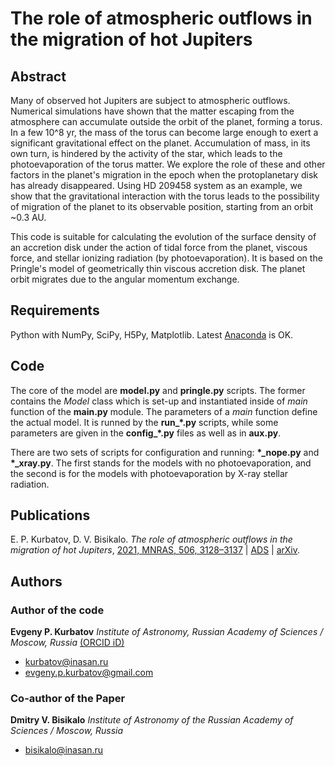 
# The role of atmospheric outflows in the migration of hot Jupiters


## Abstract

Many of observed hot Jupiters are subject to atmospheric outflows. Numerical simulations have shown that the matter escaping from the atmosphere can accumulate outside the orbit of the planet, forming a torus. In a few 10^8 yr, the mass of the torus can become large enough to exert a significant gravitational effect on the planet. Accumulation of mass, in its own turn, is hindered by the activity of the star, which leads to the photoevaporation of the torus matter. We explore the role of these and other factors in the planet's migration in the epoch when the protoplanetary disk has already disappeared. Using HD 209458 system as an example, we show that the gravitational interaction with the torus leads to the possibility of migration of the planet to its observable position, starting from an orbit ~0.3 AU.

This code is suitable for calculating the evolution of the surface density of an accretion disk under the action of tidal force from the planet, viscous force, and stellar ionizing radiation (by photoevaporation). It is based on the Pringle's model of geometrically thin viscous accretion disk. The planet orbit migrates due to the angular momentum exchange.


## Requirements

Python with NumPy, SciPy, H5Py, Matplotlib. Latest [Anaconda](https://www.anaconda.com/) is OK.


## Code

The core of the model are **model.py** and **pringle.py** scripts. The former contains the _Model_ class which is set-up and instantiated inside of _main_ function of the **main.py** module. The parameters of a _main_ function define the actual model. It is runned by the **run\_\*.py** scripts, while some parameters are given in the **config\_\*.py** files as well as in **aux.py**.

There are two sets of scripts for configuration and running: **\*\_nope.py** and **\*\_xray.py**. The first stands for the models with no photoevaporation, and the second is for the models with photoevaporation by X-ray stellar radiation.


## Publications

E. P. Kurbatov, D. V. Bisikalo. _The role of atmospheric outflows in the migration of hot Jupiters_, [2021, MNRAS, 506, 3128–3137](https://academic.oup.com/mnras/article-abstract/506/3/3128/6321842) | [ADS](https://ui.adsabs.harvard.edu/abs/2021MNRAS.506.3128K) | [arXiv](https://arxiv.org/abs/2101.04112).


## Authors

### Author of the code

**Evgeny P. Kurbatov** _Institute of Astronomy, Russian Academy of Sciences / Moscow, Russia_ [(ORCID iD)](https://orcid.org/0000-0002-1024-9446)
- <kurbatov@inasan.ru>
- <evgeny.p.kurbatov@gmail.com>

### Co-author of the Paper

**Dmitry V. Bisikalo** _Institute of Astronomy of the Russian Academy of Sciences / Moscow, Russia_
- <bisikalo@inasan.ru>
